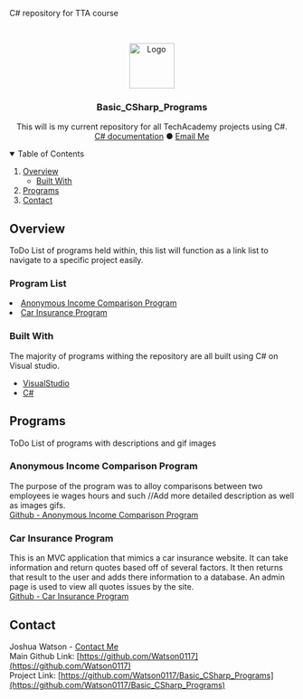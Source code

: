 C# repository for TTA course




<!-- PROJECT LOGO -->
<br />
<p align="center">
  <!--This anchor tag makes the img below act like a button change the address for anything that might be needed-->
  <a href="https://visualstudio.microsoft.com/">  
    <img src="https://github.com/Watson0117/personal-projects/blob/master/Visual-Studio-Logo.png" alt="Logo" width="80" height="80">
  </a>

  <h3 align="center">Basic_CSharp_Programs</h3>

  <p align="center">
    This will is my current repository for all TechAcademy projects using C#.
    <br />
    <a href="https://docs.microsoft.com/en-us/dotnet/csharp/">C# documentation</a>
    ●
    <a href=mailto:watson0117@gmail.com?>Email Me</a>
  </p>
</p>
<!-- ●  · -->

<!-- TABLE OF CONTENTS -->
<details open="open">
  <summary>Table of Contents</summary>
  <ol>
    <li>
      <a href="#overview">Overview</a>
      <ul>
        <li><a href="#built-with">Built With</a></li>
      </ul>
    </li>
    <li>
      <a href="#programs">Programs</a>
    </li>
    <li><a href="#contact">Contact</a></li>
    </ol>
</details>

<!-- Overview -->
## Overview

ToDo
List of programs held within, this list will function as a link list to navigate to a specific project easily.
### Program List
<li>
    <a href="#anonymous-income-comparison-program">Anonymous Income Comparison Program</a>
</li>
<li>
    <a href="#car-insurance-program">Car Insurance Program</a>
</li>

### Built With

The majority of programs withing the repository are all built using C# on Visual studio.

* [VisualStudio](https://visualstudio.microsoft.com/)
* [C#](https://docs.microsoft.com/en-us/dotnet/csharp/)

<!-- Programs -->
## Programs
ToDo
List of programs with descriptions and gif images


### Anonymous Income Comparison Program
  The purpose of the program was to alloy comparisons between two employees ie wages hours and such //Add more detailed description as well as images gifs.
</br>
[Github - Anonymous Income Comparison Program](https://github.com/Watson0117/Basic_CSharp_Programs/tree/master/AcmeAccounting)


### Car Insurance Program
This is an MVC application that mimics a car insurance website. It can take information and return quotes based off of several factors. It then returns that result to the user and adds there information to a database. An admin page is used to view all quotes issues by the site.
</br>
[Github - Car Insurance Program](https://github.com/Watson0117/Basic_CSharp_Programs/tree/master/CarInsurance)


<!-- CONTACT -->
## Contact

Joshua Watson - <a href=mailto:watson0117@gmail.com?>Contact Me</a>
</br>
Main Github Link: [https://github.com/Watson0117](https://github.com/Watson0117)
</br>
Project Link: [https://github.com/Watson0117/Basic_CSharp_Programs](https://github.com/Watson0117/Basic_CSharp_Programs)

